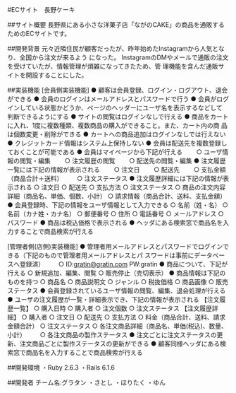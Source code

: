 #ECサイト　長野ケーキ

##サイト概要
長野県にある小さな洋菓子店「ながのCAKE」の商品を通販するためのECサイトです。



##開発背景
元々近隣住民が顧客だったが、昨年始めたInstagramから人気となり、全国から注文が来るよう
になった。
InstagramのDMやメールで通販の注文を受けていたが、情報管理が煩雑になってきたため、管
理機能を含んだ通販サイトを開設することにした。

##実装機能
[会員側実装機能]
● 顧客は会員登録、ログイン・ログアウト、退会ができる
● 会員のログインはメールアドレスとパスワードで行う
● 会員がログインしている状態かどうか、ページのヘッダーにユーザ名を表示するなどして
判断できるようにする
● サイトの閲覧はログインなしで行える
● 商品をカートに入れ、1度に複数種類、複数商品の購入ができること。また、カート内の商
品は個数変更・削除ができる
● カートへの商品追加はログインなしでは行えない
● クレジットカード情報はシステム上保持しない
● 会員は配送先を複数登録しておくことが可能である
● 会員はマイページから下記が行える
　　○ ユーザ情報の閲覧・編集
　　○ 注文履歴の閲覧
　　○ 配送先の閲覧・編集
● 注文履歴一覧には下記の情報が表示される
　　○ 注文日
　　○ 配送先
　　○ 支払金額（商品合計＋送料）
　　○ 注文ステータス
● 注文履歴詳細には下記の情報が表示される
    ○ 注文日
    ○ 配送先
    ○ 支払方法
    ○ 注文ステータス
    ○ 商品の注文内容詳細（商品名、単価、個数、小計）
    ○ 請求情報（商品合計、送料、支払金額）
● 会員登録時、下記の情報をユーザ情報として入力できる
    ○ 名前（姓・名）
    ○ 名前（カナ姓・カナ名）
    ○ 郵便番号
    ○ 住所
    ○ 電話番号
    ○ メールアドレス
    ○ パスワード
● 商品は税込価格で表示される
● ヘッダにある検索窓で商品名を入力することで商品検索が行える


[管理者側(店側)実装機能]
● 管理者用メールアドレスとパスワードでログインできる（下記のもので管理者用メールアドレスとパ
スワードは事前にデータベースへ登録済）
　　○ ID:gratin@gratin.com  PW:gratin
● 商品について、下記が行える
    ○ 新規追加、編集、閲覧
    ○ 販売停止（売切表示）
● 商品情報は下記のものを持つ
    ○ 商品名
    ○ 商品説明文
    ○ ジャンル
    ○ 税抜価格
    ○ 商品画像
    ○ 販売ステータス
● 会員登録されているユーザ情報の閲覧、編集、退会処理が行える
● ユーザの注文履歴が一覧・詳細表示でき、下記の情報が表示される
【注文履歴一覧】
    ○ 購入日時
    ○ 購入者
    ○ 注文個数
    ○ 注文ステータス
【注文履歴詳細】
    ○ 購入者
    ○ 注文日
    ○ 配送先
    ○ 支払方法
    ○ 料金（商品合計、送料、請求金額合計）
    ○ 注文ステータス
    ○ 各注文商品詳細（商品名、単価(税込)、数量、小計）
　　○ 各注文商品の製作ステータス
● 注文ごとに注文ステータスの更新、注文商品ごとに製作ステータスの更新ができる
● 顧客同様ヘッダにある検索窓で商品名を入力することで商品検索が行える



##開発環境
・Ruby 2.6.3
・Rails 6.1.6

##開発者
チーム名:グラタン
・さとし
・ほりたく
・ゆん